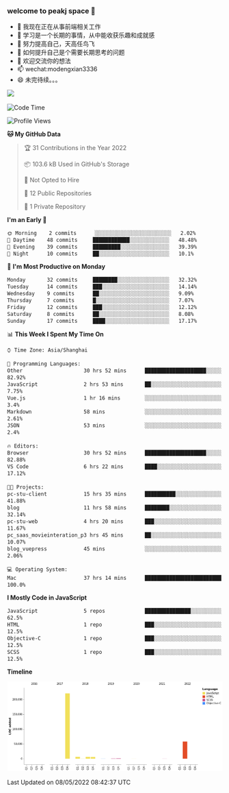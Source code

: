 ### welcome to peakj space 👋



- 🔭 我现在正在从事前端相关工作
- 🌱 学习是一个长期的事情，从中能收获乐趣和成就感
- 👯 努力提高自己，天高任鸟飞
- 🤔 如何提升自己是个需要长期思考的问题
- 💬 欢迎交流你的想法
- 📫 wechat:modengxian3336
- 😄 未完待续。。。

![](https://s2.ax1x.com/2019/06/28/ZKxc4J.jpg)

<!--START_SECTION:waka-->
![Code Time](http://img.shields.io/badge/Code%20Time-1%2C173%20hrs%2057%20mins-blue)

![Profile Views](http://img.shields.io/badge/Profile%20Views-12-blue)

**🐱 My GitHub Data** 

> 🏆 31 Contributions in the Year 2022
 > 
> 📦 103.6 kB Used in GitHub's Storage 
 > 
> 🚫 Not Opted to Hire
 > 
> 📜 12 Public Repositories 
 > 
> 🔑 1 Private Repository 
 > 
**I'm an Early 🐤** 

```text
🌞 Morning    2 commits      ░░░░░░░░░░░░░░░░░░░░░░░░░   2.02% 
🌆 Daytime    48 commits     ████████████░░░░░░░░░░░░░   48.48% 
🌃 Evening    39 commits     █████████░░░░░░░░░░░░░░░░   39.39% 
🌙 Night      10 commits     ██░░░░░░░░░░░░░░░░░░░░░░░   10.1%

```
📅 **I'm Most Productive on Monday** 

```text
Monday       32 commits     ████████░░░░░░░░░░░░░░░░░   32.32% 
Tuesday      14 commits     ███░░░░░░░░░░░░░░░░░░░░░░   14.14% 
Wednesday    9 commits      ██░░░░░░░░░░░░░░░░░░░░░░░   9.09% 
Thursday     7 commits      █░░░░░░░░░░░░░░░░░░░░░░░░   7.07% 
Friday       12 commits     ███░░░░░░░░░░░░░░░░░░░░░░   12.12% 
Saturday     8 commits      ██░░░░░░░░░░░░░░░░░░░░░░░   8.08% 
Sunday       17 commits     ████░░░░░░░░░░░░░░░░░░░░░   17.17%

```


📊 **This Week I Spent My Time On** 

```text
⌚︎ Time Zone: Asia/Shanghai

💬 Programming Languages: 
Other                    30 hrs 52 mins      ████████████████████░░░░░   82.92% 
JavaScript               2 hrs 53 mins       ██░░░░░░░░░░░░░░░░░░░░░░░   7.75% 
Vue.js                   1 hr 16 mins        ░░░░░░░░░░░░░░░░░░░░░░░░░   3.4% 
Markdown                 58 mins             ░░░░░░░░░░░░░░░░░░░░░░░░░   2.61% 
JSON                     53 mins             ░░░░░░░░░░░░░░░░░░░░░░░░░   2.4%

🔥 Editors: 
Browser                  30 hrs 52 mins      ████████████████████░░░░░   82.88% 
VS Code                  6 hrs 22 mins       ████░░░░░░░░░░░░░░░░░░░░░   17.12%

🐱‍💻 Projects: 
pc-stu-client            15 hrs 35 mins      ██████████░░░░░░░░░░░░░░░   41.88% 
blog                     11 hrs 58 mins      ████████░░░░░░░░░░░░░░░░░   32.14% 
pc-stu-web               4 hrs 20 mins       ███░░░░░░░░░░░░░░░░░░░░░░   11.67% 
pc_saas_movieinteration_p3 hrs 45 mins       ██░░░░░░░░░░░░░░░░░░░░░░░   10.07% 
blog_vuepress            45 mins             ░░░░░░░░░░░░░░░░░░░░░░░░░   2.06%

💻 Operating System: 
Mac                      37 hrs 14 mins      █████████████████████████   100.0%

```

**I Mostly Code in JavaScript** 

```text
JavaScript               5 repos             ███████████████░░░░░░░░░░   62.5% 
HTML                     1 repo              ███░░░░░░░░░░░░░░░░░░░░░░   12.5% 
Objective-C              1 repo              ███░░░░░░░░░░░░░░░░░░░░░░   12.5% 
SCSS                     1 repo              ███░░░░░░░░░░░░░░░░░░░░░░   12.5%

```


**Timeline**

![Chart not found](https://raw.githubusercontent.com/PeakJ/PeakJ/master/charts/bar_graph.png) 


 Last Updated on 08/05/2022 08:42:37 UTC
<!--END_SECTION:waka-->
